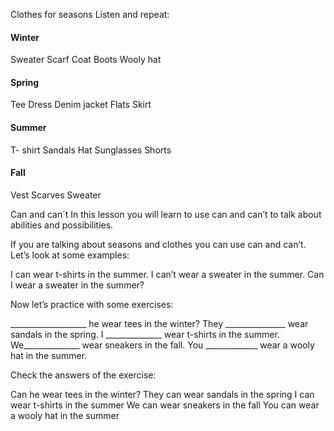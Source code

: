 Clothes for seasons
Listen and repeat:

#### Winter
Sweater
Scarf
Coat
Boots
Wooly hat

#### Spring
Tee
Dress
Denim jacket
Flats
Skirt

#### Summer
T- shirt
Sandals
Hat
Sunglasses
Shorts

#### Fall
Vest
Scarves
Sweater

Can and can´t
In this lesson you will learn to use can and can’t to talk about abilities and possibilities.

If you are talking about seasons and clothes you can use can and can’t. Let’s look at some examples:

I can wear t-shirts in the summer.
I can’t wear a sweater in the summer.
Can I wear a sweater in the summer?

Now let’s practice with some exercises:

___________________ he wear tees in the winter?
They _______________ wear sandals in the spring.
I ______________ wear t-shirts in the summer.
We______________ wear sneakers in the fall.
You _____________ wear a wooly hat in the summer.

Check the answers of the exercise:

Can he wear tees in the winter?
They can wear sandals in the spring
I can wear t-shirts in the summer
We can wear sneakers in the fall
You can wear a wooly hat in the summer
